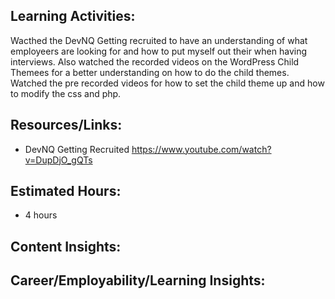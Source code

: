 ## Learning Activities:
Wacthed the DevNQ Getting recruited to have an understanding of what employeers are looking for and how to put myself out their when having interviews. Also watched the recorded videos on the WordPress Child Themees for a better understanding on how to do the child themes. Watched the pre recorded videos for how to set the child theme up and how to modify the css and php.

## Resources/Links:
- DevNQ Getting Recruited https://www.youtube.com/watch?v=DupDjO_gQTs

## Estimated Hours:
- 4 hours

## Content Insights:


## Career/Employability/Learning Insights:

